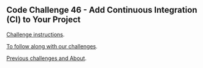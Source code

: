 ## Code Challenge 46 - Add Continuous Integration (CI) to Your Project

[Challenge instructions](http://pybit.es/codechallenge46.html).

[To follow along with our challenges](https://github.com/pybites/challenges/blob/master/INSTALL.md).

[Previous challenges and About](http://pybit.es/pages/challenges.html).
